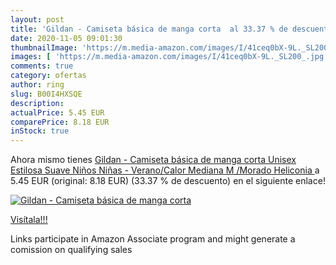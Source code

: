 ```yaml
---
layout: post
title: 'Gildan - Camiseta básica de manga corta  al 33.37 % de descuento'
date: 2020-11-05 09:01:30
thumbnailImage: 'https://m.media-amazon.com/images/I/41ceq0bX-9L._SL200_.jpg'
images: [ 'https://m.media-amazon.com/images/I/41ceq0bX-9L._SL200_.jpg' ]
comments: true
category: ofertas
author: ring
slug: B00I4HXSQE
description:
actualPrice: 5.45 EUR
comparePrice: 8.18 EUR
inStock: true
---
```


Ahora mismo tienes [Gildan - Camiseta básica de manga corta Unisex Estilosa Suave Niños Niñas - Verano/Calor  Mediana  M /Morado Heliconia ](https://www.amazon.es/dp/B00I4HXSQE/?tag=tolees-21) a 5.45 EUR (original: 8.18 EUR) (33.37 %  de descuento) en el siguiente enlace!

[![Gildan - Camiseta básica de manga corta ](https://m.media-amazon.com/images/I/41ceq0bX-9L._SL200_.jpg)](https://www.amazon.es/dp/B00I4HXSQE/?tag=tolees-21)

[Visítala!!!](https://www.amazon.es/dp/B00I4HXSQE/?tag=tolees-21)

Links participate in Amazon Associate program and might generate a comission on qualifying sales
